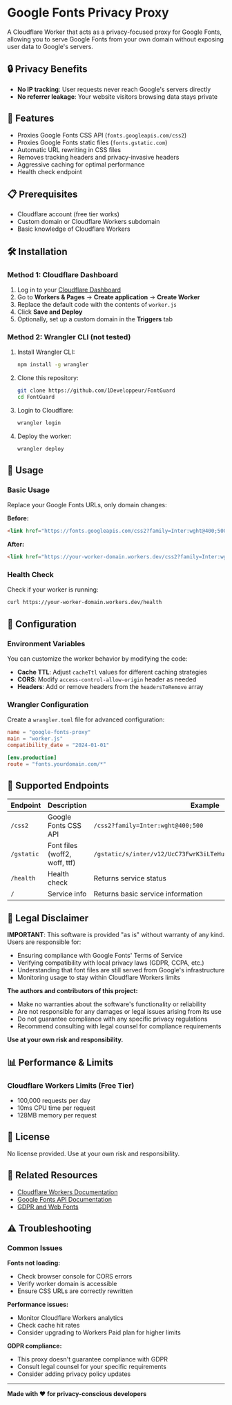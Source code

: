 # Google Fonts Privacy Proxy

A Cloudflare Worker that acts as a privacy-focused proxy for Google Fonts, allowing you to serve Google Fonts from your own domain without exposing user data to Google's servers.

## 🔒 Privacy Benefits

- **No IP tracking**: User requests never reach Google's servers directly
- **No referrer leakage**: Your website visitors browsing data stays private

## 🚀 Features

- Proxies Google Fonts CSS API (`fonts.googleapis.com/css2`)
- Proxies Google Fonts static files (`fonts.gstatic.com`)
- Automatic URL rewriting in CSS files
- Removes tracking headers and privacy-invasive headers
- Aggressive caching for optimal performance
- Health check endpoint

## 📋 Prerequisites

- Cloudflare account (free tier works)
- Custom domain or Cloudflare Workers subdomain
- Basic knowledge of Cloudflare Workers

## 🛠️ Installation

### Method 1: Cloudflare Dashboard

1. Log in to your [Cloudflare Dashboard](https://dash.cloudflare.com/)
2. Go to **Workers & Pages** → **Create application** → **Create Worker**
3. Replace the default code with the contents of `worker.js`
4. Click **Save and Deploy**
5. Optionally, set up a custom domain in the **Triggers** tab

### Method 2: Wrangler CLI (not tested)   

1. Install Wrangler CLI:
   ```bash
   npm install -g wrangler
   ```

2. Clone this repository:
   ```bash
   git clone https://github.com/1Developpeur/FontGuard
   cd FontGuard
   ```

3. Login to Cloudflare:
   ```bash
   wrangler login
   ```

4. Deploy the worker:
   ```bash
   wrangler deploy
   ```

## 📖 Usage

### Basic Usage

Replace your Google Fonts URLs, only domain changes:

**Before:**
```html
<link href="https://fonts.googleapis.com/css2?family=Inter:wght@400;500;600&display=swap" rel="stylesheet">
```

**After:**
```html
<link href="https://your-worker-domain.workers.dev/css2?family=Inter:wght@400;500;600&display=swap" rel="stylesheet">
```

### Health Check

Check if your worker is running:
```bash
curl https://your-worker-domain.workers.dev/health
```

## 🔧 Configuration

### Environment Variables

You can customize the worker behavior by modifying the code:

- **Cache TTL**: Adjust `cacheTtl` values for different caching strategies
- **CORS**: Modify `access-control-allow-origin` header as needed
- **Headers**: Add or remove headers from the `headersToRemove` array

### Wrangler Configuration

Create a `wrangler.toml` file for advanced configuration:

```toml
name = "google-fonts-proxy"
main = "worker.js"
compatibility_date = "2024-01-01"

[env.production]
route = "fonts.yourdomain.com/*"
```

## 🎯 Supported Endpoints

| Endpoint | Description | Example |
|----------|-------------|----------|
| `/css2` | Google Fonts CSS API | `/css2?family=Inter:wght@400;500` |
| `/gstatic` | Font files (woff2, woff, ttf) | `/gstatic/s/inter/v12/UcC73FwrK3iLTeHuS_fvQtMwCp50KnMa1ZL7.woff2` |
| `/health` | Health check | Returns service status |
| `/` | Service info | Returns basic service information |

## 🚨 Legal Disclaimer

**IMPORTANT**: This software is provided "as is" without warranty of any kind. Users are responsible for:

- Ensuring compliance with Google Fonts' Terms of Service
- Verifying compatibility with local privacy laws (GDPR, CCPA, etc.)
- Understanding that font files are still served from Google's infrastructure
- Monitoring usage to stay within Cloudflare Workers limits

**The authors and contributors of this project:**
- Make no warranties about the software's functionality or reliability
- Are not responsible for any damages or legal issues arising from its use
- Do not guarantee compliance with any specific privacy regulations
- Recommend consulting with legal counsel for compliance requirements

**Use at your own risk and responsibility.**

## 📊 Performance & Limits

### Cloudflare Workers Limits (Free Tier)
- 100,000 requests per day
- 10ms CPU time per request
- 128MB memory per request

## 📝 License

No license provided. Use at your own risk and responsibility.

## 🔗 Related Resources

- [Cloudflare Workers Documentation](https://developers.cloudflare.com/workers/)
- [Google Fonts API Documentation](https://developers.google.com/fonts/docs/css2)
- [GDPR and Web Fonts](https://www.cookieyes.com/blog/google-fonts-gdpr/)

## ⚠️ Troubleshooting

### Common Issues

**Fonts not loading:**
- Check browser console for CORS errors
- Verify worker domain is accessible
- Ensure CSS URLs are correctly rewritten

**Performance issues:**
- Monitor Cloudflare Workers analytics
- Check cache hit rates
- Consider upgrading to Workers Paid plan for higher limits

**GDPR compliance:**
- This proxy doesn't guarantee compliance with GDPR
- Consult legal counsel for your specific requirements
- Consider adding privacy policy updates

---

**Made with ❤️ for privacy-conscious developers**
